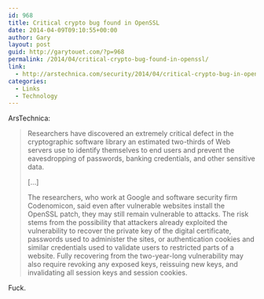 ```yaml
---
id: 968
title: Critical crypto bug found in OpenSSL
date: 2014-04-09T09:10:55+00:00
author: Gary
layout: post
guid: http://garytouet.com/?p=968
permalink: /2014/04/critical-crypto-bug-found-in-openssl/
link:
  - http://arstechnica.com/security/2014/04/critical-crypto-bug-in-openssl-opens-two-thirds-of-the-web-to-eavesdropping/
categories:
  - Links
  - Technology
---
```


ArsTechnica:
<blockquote>Researchers have discovered an extremely critical defect in the cryptographic software library an estimated two-thirds of Web servers use to identify themselves to end users and prevent the eavesdropping of passwords, banking credentials, and other sensitive data.

[…]

The researchers, who work at Google and software security firm Codenomicon, said even after vulnerable websites install the OpenSSL patch, they may still remain vulnerable to attacks. The risk stems from the possibility that attackers already exploited the vulnerability to recover the private key of the digital certificate, passwords used to administer the sites, or authentication cookies and similar credentials used to validate users to restricted parts of a website. Fully recovering from the two-year-long vulnerability may also require revoking any exposed keys, reissuing new keys, and invalidating all session keys and session cookies.
</blockquote>

Fuck.
